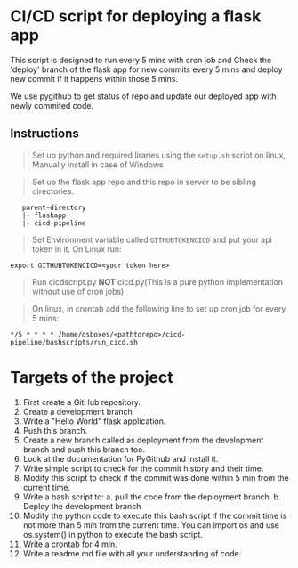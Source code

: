 # CI/CD script for deploying a flask app

This script is designed to run every 5 mins with cron job and Check the 'deploy' branch of the flask app for new commits every 5 mins and deploy new commit if it happens within those 5 mins.

We use pygithub to get status of repo and update our deployed app with newly commited code.

## Instructions

>Set up python and required liraries using the ```setup.sh``` script on linux, Manually install in case of Windows

>Set up the flask app repo and this repo in server to be sibling directories.
 ``` 
    parent-directory
    |- flaskapp
    |- cicd-pipeline
 ```
>Set Environment variable called ```GITHUBTOKENCICD``` and put your api token in it.
 On Linux run:
 ```
 export GITHUBTOKENCICD=<your token here>
 ```

>Run cicdscript.py **NOT** cicd.py(This is a pure python implementation without use of cron jobs)

>On linux, in crontab add the following line to set up cron job for every 5 mins:

 ```
 */5 * * * * /home/osboxes/<pathtorepo>/cicd-pipeline/bashscripts/run_cicd.sh
 ```

# Targets of the project

1. First create a GitHub repository.
2. Create a development branch
3. Write a "Hello World" flask application.
4. Push this branch.
5. Create a new branch called as deployment from the development branch and push this branch too.
6. Look at the documentation for PyGithub and install it.
7. Write simple script to check for the commit history and their time.
8. Modify this script to check if the commit was done within 5 min from the current time.
9. Write a bash script to:
    a. pull the code from the deployment branch.
    b. Deploy the development branch
10. Modify the python code to execute this bash script if the commit time is not more than 5 min from the current time. You can import os and use os.system() in python to execute the bash script.
11. Write a crontab for 4 min.
12. Write a readme.md file with all your understanding of code.
